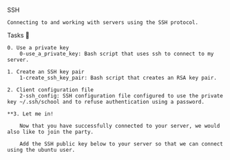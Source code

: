 SSH

    Connecting to and working with servers using the SSH protocol.

Tasks 📃

    0. Use a private key
        0-use_a_private_key: Bash script that uses ssh to connect to my server.

    1. Create an SSH key pair
        1-create_ssh_key_pair: Bash script that creates an RSA key pair.

    2. Client configuration file
        2-ssh_config: SSH configuration file configured to use the private key ~/.ssh/school and to refuse authentication using a password.

    **3. Let me in!

        Now that you have successfully connected to your server, we would also like to join the party.

        Add the SSH public key below to your server so that we can connect using the ubuntu user.

